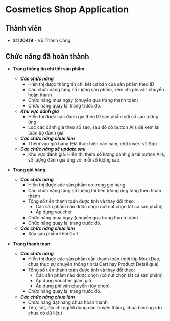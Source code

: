 ﻿# Cosmetics Shop Application

## Thành viên
- **21120419** - Vũ Thành Công

## Chức năng đã hoàn thành
- **Trang thông tin chi tiết sản phẩm**: 
  - ***Các chức năng***
    - Hiển thị được thông tin chi tiết cơ bản của sản phẩm theo ID
    - Các chức năng tăng số lượng sản phẩm, xem chi phí vận chuyển hoàn thành
    - Chức năng mua ngay (chuyển qua trang thanh toán)
    - Chức năng quay lại trang trước đó.
  - ***Khu vực đánh giá***
    - Hiển thị được các đánh giá theo ID sản phẩm với số sao tương ứng
    - Lọc các đánh giá theo số sao, sau đó có button Alls để xem lại toàn bộ đánh giá
  - ***Các chức năng chưa làm***
    - Thêm vào giỏ hàng (Đã thực hiện các hàm, chờ insert vô Sql)
  - ***Các chức năng sẽ update sau***
    - Khu vực đánh giá: Hiển thị thêm số lượng đánh giá tại button Alls, số lượng đánh giá ứng với mỗi số lượng sao.

- **Trang giỏ hàng**:
  - ***Các chức năng***
    - Hiển thị được các sản phẩm có trong giỏ hàng
    - Các chức năng tăng số lượng thì tiền tương ứng tăng theo hoàn thành
    - Tổng số tiền thanh toán được tính và thay đổi theo:
      - Các sản phẩm nào được chọn (có nút chọn tất cả sản phẩm)
      - Áp dụng voucher
    - Chức năng mua ngay (chuyển qua trang thanh toán)
    - Chức năng quay lại trang trước đó.
  - ***Các chức năng chưa làm***
    - Xóa sản phẩm khỏi Cart

- **Trang thanh toán**:
  - ***Các chức năng***
    - Hiển thị được các sản phẩm cần thanh toán (mới lớp MockDao, chưa thực sự chuyển thông tin từ Cart hay Product Detail qua)
    - Tổng số tiền thanh toán được tính và thay đổi theo:
      - Các sản phẩm nào được chọn (có nút chọn tất cả sản phẩm)
      - Áp dụng voucher giảm giá
      - Áp dụng phí vận chuyển (tùy chọn)
    - Chức năng quay lại trang trước đó.
  - ***Các chức năng chưa làm***
    - Chức năng đặt hàng chưa hoàn thành
    - Tên, sdt, địa chỉ người dùng còn truyền thẳng, chưa binding (do chưa có dữ liệu)




